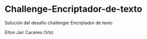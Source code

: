 # Challenge-Encriptador-de-texto
Solución del desafio challenger Encriptador de texto

Elton Jair Caceres Ortiz
